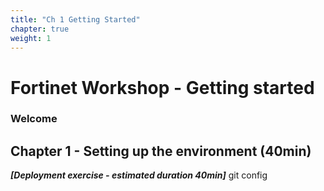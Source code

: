 ```yaml
---
title: "Ch 1 Getting Started"
chapter: true
weight: 1
---
```


# Fortinet Workshop - Getting started

### Welcome

## Chapter 1 - Setting up the environment (40min)

***[Deployment exercise - estimated duration 40min]***
git config 